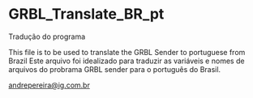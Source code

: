 GRBL_Translate_BR_pt
====================

Tradução do programa

This file is to be used to translate the GRBL Sender to portuguese from Brazil
Este arquivo foi idealizado para traduzir as variáveis e nomes de arquivos do probrama GRBL sender para o português do Brasil. 

andrepereira@ig.com.br 
